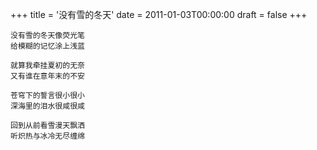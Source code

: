 +++
title = '没有雪的冬天'
date = 2011-01-03T00:00:00
draft = false
+++

```text
没有雪的冬天像荧光笔
给模糊的记忆涂上浅蓝

就算我牵挂夏初的无奈
又有谁在意年末的不安

苍穹下的誓言很小很小
深海里的泪水很咸很咸

回到从前看雪漫天飘洒
听炽热与冰冷无尽缠绵
```
